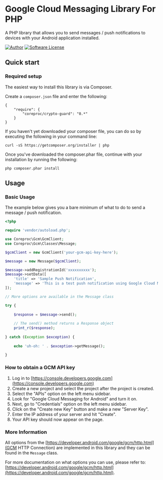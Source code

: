 Google Cloud Messaging Library For PHP
========

A PHP library that allows you to send messages / push notifications to devices with your Android application installed.

[![Author](http://img.shields.io/badge/author-@chrisbjr-blue.svg?style=flat-square)](https://twitter.com/chrisbjr)
[![Software License](https://img.shields.io/badge/license-MIT-brightgreen.svg?style=flat-square)](LICENSE)

## Quick start

### Required setup

The easiest way to install this library is via Composer.

Create a `composer.json` file and enter the following:

    {
        "require": {
            "coreproc/crypto-guard": "0.*"
        }
    }

If you haven't yet downloaded your composer file, you can do so by executing the following in your command line:

    curl -sS https://getcomposer.org/installer | php

Once you've downloaded the composer.phar file, continue with your installation by running the following:

    php composer.phar install

## Usage

### Basic Usage

The example below gives you a bare minimum of what to do to send a message / push notification.

```php
<?php

require 'vendor/autoload.php';

use Coreproc\Gcm\GcmClient;
use Coreproc\Gcm\Classes\Message;

$gcmClient = new GcmClient('your-gcm-api-key-here');

$message = new Message($gcmClient);

$message->addRegistrationId('xxxxxxxxxx');
$message->setData([
    'title' => 'Sample Push Notification',
    'message' => 'This is a test push notification using Google Cloud Messaging'
]);

// More options are available in the Message class

try {
    
    $response = $message->send();
    
    // The send() method returns a Response object
    print_r($response);
    
} catch (Exception $exception) {
    
    echo 'uh-oh: ' . $exception->getMessage();
    
}
```

### How to obtain a GCM API key

1. Log in to [https://console.developers.google.com](https://console.developers.google.com)
2. Create a new project and select the project after the project is created.
3. Select the "APIs" option on the left menu sidebar.
4. Look for "Google Cloud Messaging for Android" and turn it on.
5. Next, go to "Credentials" option on the left menu sidebar.
6. Click on the "Create new Key" button and make a new "Server Key".
7. Enter the IP address of your server and hit "Create".
8. Your API key should now appear on the page.

### More Information

All options from the [https://developer.android.com/google/gcm/http.html](GCM HTTP Connection) are implemented in this library and they can be found in the `Message` class.

For more documentation on what options you can use, please refer to: [https://developer.android.com/google/gcm/http.html](https://developer.android.com/google/gcm/http.html).